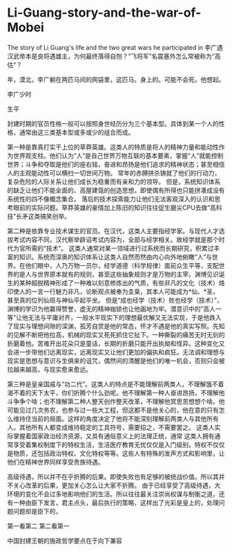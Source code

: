 # Li-Guang-story-and-the-war-of-Mobei
The story of Li Guang's life and the two great wars he participated in
李广遇汉武帝本是良将遇雄主，为何最终落得自刎？“飞将军”名震塞外怎么常被称为“高估”？

年，漠北，李广躺在两匹马间的网袋里，这匹马。身上的。可能不会死。他想起。


李广少时



生平

封建时期的官员性格一般可以按照身世经历分为三个基本型。具体到某一个人的性格，通常由这三类基本型或多或少的组合而成。

第一种是靠真打实干上位的草莽英雄。这类人的特质是将人的精神力量和能动性作为世界观支柱。他们认为“人”是自己世界万物互联的基本要素，掌握“人”就能控制世界；斗争和夺取是他们的座右铭，奋进和昂扬是他们追求的精神状态；甚至相信人的主观能动性可以横扫一切世间万物。
常年的赤膊拼杀铸就了他们的行动力，复杂危险的人际关系让他们成长为稳重而有亲和力的领导。
但是，系统知识体系的缺乏让他们不能全面的、高屋建瓴的创造思想，即使偶有所得也只能拼凑成没有系统性的四不像概念集合。
落后的技术探索能力让他们无法客观深入的认识和思考眼前的实际问题。草莽英雄的豪情加上陈旧的知识往往促生磨尖CPU去做“高科技”长矛这类搞笑创举。



第二种是依靠专业技术谋生的官员。在汉代，这类人主要指经学家。与现代人才选拔考试内容不同，汉代察举辟诏考试内容为，全部与经学相关。故经学就是那个时代为官所需的“技术”。
这类人通常对某一领域进行过系统而长期研究，积累过丰富的知识。系统而深奥的知识体系让这类人自然而然由内心向外地俯瞰“人”与世界。在他们眼中，人乃万物一员尔，经学道德（科学规律）面前众生平等，支配世界的是人与世界原本就有的规则，甚至这些抽象规则才是万物的主宰。渊博见识诞生的某种超脱精神形成了一种难以刻意修炼出的气质，有些非凡的文化（技术）烙印使人的一言一行魅力非凡，论断观点被奉为圭臬，其本人可能成为*仙、*圣，甚至真的位列仙班与神仙平起平坐。
但是“成也经学（技术）败也经学（技术）”，渊博的学识为他赢得赞誉，虚无的精神枷锁也让他画地为牢。潜意识中的“高人一等”让他无法与平庸对齐，一般水平现实下的理想最优解又无法实现，于是他跌入了现实与理想间隙的深渊，孤芳自赏是他的常态，怀才不遇是他的真实写照。先知的见解不断把他拉高，机械的现实又死死抓住它扯下。一种撕裂的痛苦无时无刻的折磨着他。苦难开出花朵只是童话，长期的折磨只能开出执拗和怪异。这种变化又会进一步带他们远离现实，远离现实又让他们更加的偏执和疯狂。无法调和理想与现实是思想与意识与生俱来的诅咒，偶然间的清醒是他们的唯一机会，否则只会被拉越来越高，与现实愈来愈远。



第三种是皇亲国戚与“功二代”。这类人的特点是不能理解前两类人，不理解饿不着渴不着的天下太平，你们折腾个什么劲呢。他不理解第一种人奋进昂扬，不理解他斗争争个啥；也不理解第二种人整天创作整天改革，不理解他冥思苦想想个啥。他可能见过几次务农，也参与过一些大工程，但这都不是他关心的，他在意的只有怎么维持住当前的局面。这样的角度决定了他将不能深刻理解前两类人与其他所有人。其他所有人都变成维持稳定的工具符号，需要招之，不需要罢之。
这类人实际掌握着国家政治经济资源，又具有通俗意义上的法理正统，通常
这类人拥有通常享受着集权制度下的特权生活，生活医疗教育无忧仅仅是入门级别。特权不仅仅是物质，还包括政治特权、文化特权等等。这些人有特殊的发声方式和影响里，让他们在精神世界同样享受贵族待遇。

高级待遇，所以并不在乎折腾的后果。即使失败也有足够的被统战价值。所以其并不关心改革的后果，更加关心怎么让大家不折腾。
由于已经享受了高级待遇，大环境的变化不会过多地影响他们的生活。所以往往最关注崇尚权谋与制衡之道，还有一种由臣下发言，君主点头，最后执行的策略，这样出了光彩是皇上的，处理问题问题却是臣下的，


第一看第二 第二看第一


中国封建王朝的施政哲学要点在于向下兼容
